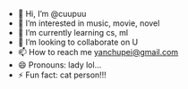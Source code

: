 - 👋 Hi, I’m @cuupuu
- 👀 I’m interested in music, movie, novel 
- 🌱 I’m currently learning cs, ml
- 💞️ I’m looking to collaborate on U
- 📫 How to reach me yanchupei@gmail.com
- 😄 Pronouns: lady lol...
- ⚡ Fun fact: cat person!!!

<!---
cuupuu/cuupuu is a ✨ special ✨ repository because its `README.md` (this file) appears on your GitHub profile.
You can click the Preview link to take a look at your changes.
--->
